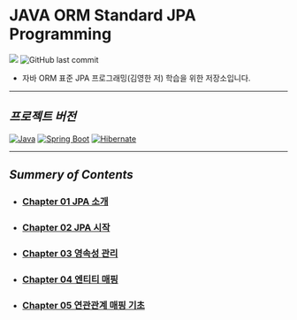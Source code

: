 # JAVA ORM Standard JPA Programming
![](https://img.shields.io/badge/start%20date%20%20-25.01.15-green?style=flat-square&logo=start) ![GitHub last commit](https://img.shields.io/github/last-commit/hee9841/jpa-orm-standard-java-programing?style=flat-square)
- 자바 ORM 표준 JPA 프로그래밍(김영한 저) 학습을 위한 저장소입니다.
---
## *프로젝트 버전*
[![Java](https://img.shields.io/badge/Java_21-C17000?style=for-the-badge&logo=OpenJDK&logoColor=white)]() 
[![Spring Boot](https://img.shields.io/badge/Spring_Boot_3.4.1-60B030?style=for-the-badge&logo=Spring%20Boot&logoColor=white)]()
[![Hibernate](https://img.shields.io/badge/Hibernate_6.6.4-59666C?style=for-the-badge&logo=hibernate&logoColor=fff)]()

---
## *Summery of Contents*
- ### [Chapter 01 JPA 소개]( https://github.com/hee9841/jpa-orm-standard-java-programing/tree/master/summary/ch01 )
- ### [Chapter 02 JPA 시작]( https://github.com/hee9841/jpa-orm-standard-java-programing/tree/master/summary/ch02 )
- ### [Chapter 03 영속성 관리]( https://github.com/hee9841/jpa-orm-standard-java-programing/tree/master/summary/ch03 )
- ### [Chapter 04 엔티티 매핑]( https://github.com/hee9841/jpa-orm-standard-java-programing/tree/master/summary/ch04 )
- ### [Chapter 05 연관관계 매핑 기초]( https://github.com/hee9841/jpa-orm-standard-java-programing/tree/master/summary/ch05 )
